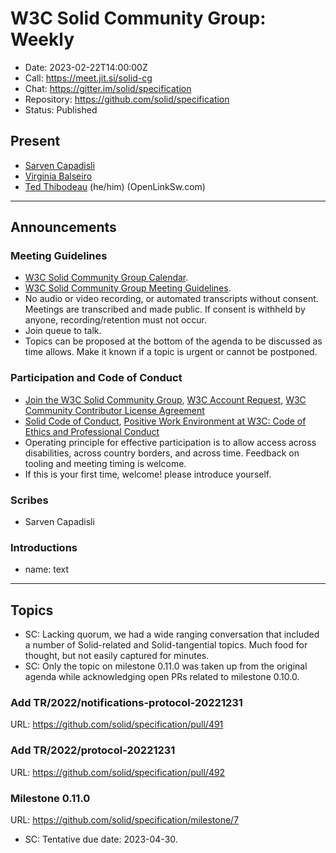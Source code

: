 # W3C Solid Community Group: Weekly

* Date: 2023-02-22T14:00:00Z
* Call: https://meet.jit.si/solid-cg
* Chat: https://gitter.im/solid/specification
* Repository: https://github.com/solid/specification
* Status: Published

## Present
* [Sarven Capadisli](https://csarven.ca/#i)
* [Virginia Balseiro](https://virginiabalseiro.com/#me)
* [Ted Thibodeau](https://github.com/TallTed/) (he/him) (OpenLinkSw.com)

---

## Announcements

### Meeting Guidelines
* [W3C Solid Community Group Calendar](https://www.w3.org/groups/cg/solid/calendar).
* [W3C Solid Community Group Meeting Guidelines](https://github.com/solid/specification/blob/main/meetings/README.md).
* No audio or video recording, or automated transcripts without consent. Meetings are transcribed and made public. If consent is withheld by anyone, recording/retention must not occur.
* Join queue to talk.
* Topics can be proposed at the bottom of the agenda to be discussed as time allows. Make it known if a topic is urgent or cannot be postponed.


### Participation and Code of Conduct
* [Join the W3C Solid Community Group](https://www.w3.org/community/solid/join), [W3C Account Request](http://www.w3.org/accounts/request), [W3C Community Contributor License Agreement](https://www.w3.org/community/about/agreements/cla/)
* [Solid Code of Conduct](https://github.com/solid/process/blob/main/code-of-conduct.md), [Positive Work Environment at W3C: Code of Ethics and Professional Conduct](https://www.w3.org/Consortium/cepc/)
* Operating principle for effective participation is to allow access across disabilities, across country borders, and across time. Feedback on tooling and meeting timing is welcome.
* If this is your first time, welcome! please introduce yourself.


### Scribes
* Sarven Capadisli

### Introductions
* name: text

---


## Topics

* SC: Lacking quorum, we had a wide ranging conversation that included a number of Solid-related and Solid-tangential topics. Much food for thought, but not easily captured for minutes.
* SC: Only the topic on milestone 0.11.0 was taken up from the original agenda while acknowledging open PRs related to milestone 0.10.0.

### Add TR/2022/notifications-protocol-20221231
URL: https://github.com/solid/specification/pull/491

### Add TR/2022/protocol-20221231
URL: https://github.com/solid/specification/pull/492


### Milestone 0.11.0
URL: https://github.com/solid/specification/milestone/7

* SC: Tentative due date: 2023-04-30.
